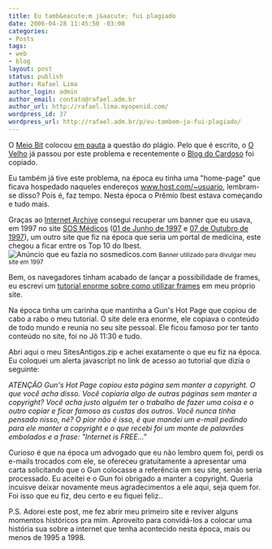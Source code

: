 ```yaml
---
title: Eu tamb&eacute;m j&aacute; fui plagiado
date: 2006-04-28 11:45:50 -03:00
categories:
- Posts
tags:
- web
- blog
layout: post
status: publish
author: Rafael Lima
author_login: admin
author_email: contato@rafael.adm.br
author_url: http://rafael.lima.myopenid.com/
wordpress_id: 37
wordpress_url: http://rafael.adm.br/p/eu-tambem-ja-fui-plagiado/
---
```


O <a title="Visitar (nova janela)" target="_blank" href="http://www.meiobit.com">Meio Bit</a> colocou <a title="Ver o Post (nova janela)" target="_blank" href="http://www.meiobit.com/arq/007827.html">em pauta</a> a quest&atilde;o do pl&aacute;gio. Pelo que &eacute; escrito, o <a href="http://ovelho.com/">O Velho</a> j&aacute; passou por este problema e recentemente o <a title="Ver o Post (nova janela)" target="_blank" href="http://www.carloscardoso.com/?p=283">Blog do Cardoso</a> foi copiado.

Eu tamb&eacute;m j&aacute; tive este problema, na &eacute;poca eu tinha uma "home-page" que ficava hospedado naqueles endere&ccedil;os www.host.com/~usuario, lembram-se disso? Pois &eacute;, faz tempo. Nesta &eacute;poca o Pr&ecirc;mio Ibest estava come&ccedil;ando e tudo mais.

Gra&ccedil;as ao <a target="_blank" title="Internet Archive (nova janela)" href="http://www.archive.org/">Internet Archive</a> consegui recuperar um banner que eu usava, em 1997 no site <a target="_blank" title="Todos os registros do SOS M&eacute;dicos (nova janela)" href="http://web.archive.org/web/*/http://www.sosmedicos.com">SOS M&eacute;dicos</a> (<a target="_blank" title="SOS M&eacute;dicos em 01/06/1997)" href="http://web.archive.org/web/19970601144924/http://www.sosmedicos.com/">01 de Junho de 1997</a> e <a target="_blank" title="SOS M&eacute;dicos em 07/10/1997" href="http://web.archive.org/web/19971007111158/http://www.sosmedicos.com/">07 de Outubro de 1997</a>), um outro site que fiz na &eacute;poca que seria um portal de medicina, este chegou a ficar entre os Top 10 do Ibest.
<img alt="An&uacute;ncio que eu fazia no sosmedicos.com" title="An&uacute;ncio que eu fazia no sosmedicos.com" src="http://web.archive.org/web/19970604020542/www.sosmedicos.com/anuncio/4.jpg" />
<small>Banner utilizado para divulgar meu site em 1997</small>

Bem, os navegadores tinham acabado de lan&ccedil;ar a possibilidade de frames,  eu escrevi um <a href="/files/frames.htm">tutorial enorme sobre como utilizar frames</a> em meu pr&oacute;prio site.

Na &eacute;poca tinha um carinha que mantinha a Gun's Hot Page que copiou de cabo a rabo o meu tutorial. O site dele era enorme, ele copiava o conte&uacute;do de todo mundo e reunia no seu site pessoal. Ele ficou famoso por ter tanto conte&uacute;do no site, foi no J&ocirc; 11:30 e tudo.

Abri aqui o meu SitesAntigos.zip e achei exatamente o que eu fiz na &eacute;poca. Eu coloquei um alerta javascript no link de acesso ao tutorial que dizia o seguinte:

<em>ATEN&Ccedil;&Atilde;O</em>
<em>Gun's Hot Page copiou esta p&aacute;gina sem manter a copyright. O que voc&ecirc; acha disso. Voc&ecirc; copiaria algo de outras p&aacute;ginas sem manter a copyright?
Voc&ecirc; acha justo algu&eacute;m ter o trabalho de fazer uma coisa e o outro copiar e ficar famoso as custas dos outros.</em>
<em>Voc&ecirc; nunca tinha pensado nisso, n&eacute;? O pior n&atilde;o &eacute; isso, &eacute; que mandei um e-mail pedindo para ele manter a copyright e o que recebi foi um monte de palavr&otilde;es embolados e a frase: "Internet is FREE..."</em>

Curioso &eacute; que na &eacute;poca um advogado que eu n&atilde;o lembro quem foi, perdi os e-mails trocados com ele, se ofereceu gratuitamente a apresentar uma carta solicitando que o Gun colocasse a refer&ecirc;ncia em seu site, sen&atilde;o seria processado. Eu aceitei e o Gun foi obrigado a manter a copyright. Queria incuisve deixar novamente meus agradecimentos a ele aqui, seja quem for.
Foi isso que eu fiz, deu certo e eu fiquei feliz..

P.S. Adorei este post, me fez abrir meu primeiro site e reviver alguns momentos hist&oacute;ricos pra mim. Aproveito para convid&aacute;-los a colocar uma hist&oacute;ria sua sobre a internet que tenha acontecido nesta &eacute;poca, mais ou menos de 1995 a 1998.
